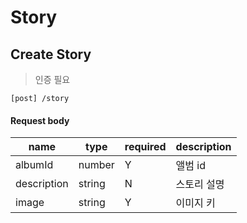 # Story

## Create Story

> 인증 필요

```text
[post] /story
```

#### Request body

| name        | type   | required | description |
| ----------- | ------ | -------- | ----------- |
| albumId     | number | Y        | 앨범 id     |
| description | string | N        | 스토리 설명 |
| image       | string | Y        | 이미지 키   |
